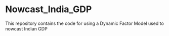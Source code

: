# Nowcast_India_GDP
This repository contains the code for using a Dynamic Factor Model used to nowcast Indian GDP
